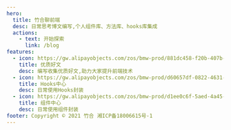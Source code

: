 ```yaml
---
hero:
  title: 竹合聊前端
  desc: 日常思考博文编写,个人组件库、方法库、hooks库集成
  actions:
    - text: 开始探索
      link: /blog
features:
  - icon: https://gw.alipayobjects.com/zos/bmw-prod/881dc458-f20b-407b-947a-95104b5ec82b/k79dm8ih_w144_h144.png
    title: 优质好文
    desc: 编写收集优质好文,助力大家提升前端技术
  - icon: https://gw.alipayobjects.com/zos/bmw-prod/d60657df-0822-4631-9d7c-e7a869c2f21c/k79dmz3q_w126_h126.png
    title: Hooks中心
    desc: 日常使用Hooks封装
  - icon: https://gw.alipayobjects.com/zos/bmw-prod/d1ee0c6f-5aed-4a45-a507-339a4bfe076c/k7bjsocq_w144_h144.png
    title: 组件中心
    desc: 日常使用组件封装
footer: Copyright © 2021 竹合 湘ICP备18006615号-1
---
```

